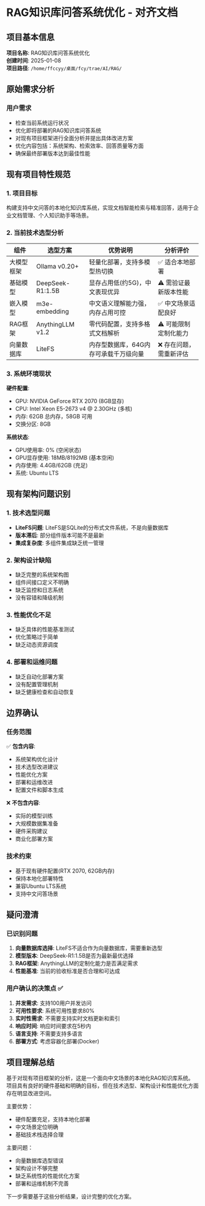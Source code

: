 # RAG知识库问答系统优化 - 对齐文档

## 项目基本信息

**项目名称**: RAG知识库问答系统优化  
**创建时间**: 2025-01-08  
**项目路径**: `/home/ffccyy/桌面/fcy/trae/AI/RAG/`  

## 原始需求分析

### 用户需求
- 检查当前系统运行状况
- 优化即将部署的RAG知识库问答系统
- 对现有项目框架进行全面分析并提出具体改进方案
- 优化内容包括：系统架构、检索效率、回答质量等方面
- 确保最终部署版本达到最佳性能

## 现有项目特性规范

### 1. 项目目标
构建支持中文问答的本地化知识库系统，实现文档智能检索与精准回答，适用于企业文档管理、个人知识助手等场景。

### 2. 当前技术选型分析

| 组件 | 选型方案 | 优势说明 | 分析评价 |
|------|----------|----------|----------|
| 大模型框架 | Ollama v0.20+ | 轻量化部署，支持多模型热切换 | ✅ 适合本地部署 |
| 基础模型 | DeepSeek-R1:1.5B | 显存占用低(约5G)，中文表现优异 | ⚠️ 需验证最新版本性能 |
| 嵌入模型 | m3e-embedding | 中文语义理解能力强，内存占用可控 | ✅ 中文场景适配良好 |
| RAG框架 | AnythingLLM v1.2 | 零代码配置，支持多格式文档解析 | ⚠️ 可能限制定制化能力 |
| 向量数据库 | LiteFS | 内存型数据库，64G内存可承载千万级向量 | ❌ 存在问题，需重新评估 |

### 3. 系统环境现状

**硬件配置**:
- GPU: NVIDIA GeForce RTX 2070 (8GB显存)
- CPU: Intel Xeon E5-2673 v4 @ 2.30GHz (多核)
- 内存: 62GB 总内存，58GB 可用
- 交换分区: 8GB

**系统状态**:
- GPU使用率: 0% (空闲状态)
- GPU显存使用: 18MB/8192MB (基本空闲)
- 内存使用: 4.4GB/62GB (充足)
- 系统: Ubuntu LTS

## 现有架构问题识别

### 1. 技术选型问题
- **LiteFS问题**: LiteFS是SQLite的分布式文件系统，不是向量数据库
- **版本滞后**: 部分组件版本可能不是最新
- **集成复杂度**: 多组件集成缺乏统一管理

### 2. 架构设计缺陷
- 缺乏完整的系统架构图
- 组件间接口定义不明确
- 缺乏监控和日志系统
- 没有容错和降级机制

### 3. 性能优化不足
- 缺乏具体的性能基准测试
- 优化策略过于简单
- 缺乏动态资源调度

### 4. 部署和运维问题
- 缺乏自动化部署方案
- 没有配置管理机制
- 缺乏健康检查和自动恢复

## 边界确认

### 任务范围
✅ **包含内容**:
- 系统架构优化设计
- 技术选型改进建议
- 性能优化方案
- 部署和运维改进
- 配置文件和脚本生成

❌ **不包含内容**:
- 实际的模型训练
- 大规模数据集准备
- 硬件采购建议
- 商业化部署方案

### 技术约束
- 基于现有硬件配置(RTX 2070, 62GB内存)
- 保持本地化部署特性
- 兼容Ubuntu LTS系统
- 支持中文问答场景

## 疑问澄清

### 已识别问题
1. **向量数据库选择**: LiteFS不适合作为向量数据库，需要重新选型
2. **模型版本**: DeepSeek-R1:1.5B是否为最新最优选择
3. **RAG框架**: AnythingLLM的定制化能力是否满足需求
4. **性能基准**: 当前的验收标准是否合理和可达成

### 用户确认的决策点 ✅
1. **并发需求**: 支持100用户并发访问
2. **可用性要求**: 系统可用性要求80%
3. **实时性需求**: 不需要支持实时文档更新和索引
4. **响应时间**: 响应时间要求在5秒内
5. **语言支持**: 不需要支持多语言
6. **部署方式**: 考虑容器化部署(Docker)

## 项目理解总结

基于对现有项目框架的分析，这是一个面向中文场景的本地化RAG知识库系统。项目具有良好的硬件基础和明确的目标，但在技术选型、架构设计和性能优化方面存在明显改进空间。

主要优势：
- 硬件配置充足，支持本地化部署
- 中文场景定位明确
- 基础技术栈选择合理

主要问题：
- 向量数据库选型错误
- 架构设计不够完整
- 缺乏系统性的性能优化方案
- 部署和运维机制不完善

下一步需要基于这些分析结果，设计完整的优化方案。